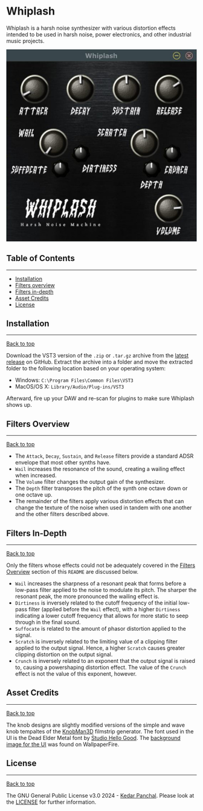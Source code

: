 # Whiplash
Whiplash is a harsh noise synthesizer with various distortion effects intended to be used in harsh noise, power electronics, and other industrial music projects.

![Whiplash GUI](images/synth.JPG)

## Table of Contents

---
* [Installation](#installation)
* [Filters overview](#filters-overview)
* [Filters in-depth](#filters-in-depth)
* [Asset Credits](#asset-credits)
* [License](#license)

## Installation

---
[Back to top](#table-of-contents)

Download the VST3 version of the `.zip` or `.tar.gz` archive from the [latest release](https://github.com/KedarPanchal/whiplash/releases/latest) on GitHub. Extract the archive into a folder and move the extracted folder to the following location based on your operating system:

* Windows: `C:\Program Files\Common Files\VST3`
* MacOS/OS X: `Library/Audio/Plug-ins/VST3`

Afterward, fire up your DAW and re-scan for plugins to make sure Whiplash shows up.

## Filters Overview

---
[Back to top](#table-of-contents)

* The `Attack`, `Decay`, `Sustain`, and `Release` filters provide a standard ADSR envelope that most other synths have.
* `Wail` increases the resonance of the sound, creating a wailing effect when increased.
* The `Volume` filter changes the output gain of the synthesizer.
* The `Depth` filter transposes the pitch of the synth one octave down or one octave up.
* The remainder of the filters apply various distortion effects that can change the texture of the noise when used in tandem with one another and the other filters described above.
  
## Filters In-Depth

---
[Back to top](#table-of-contents)

Only the filters whose effects could not be adequately covered in the [Filters Overview](#filters-overview) section of this `README` are discussed below.

* `Wail` increases the sharpness of a resonant peak that forms before a low-pass filter applied to the noise to modulate its pitch. The sharper the resonant peak, the more pronounced the wailing effect is.
* `Dirtiness` is inversely related to the cutoff frequency of the initial low-pass filter (applied before the `Wail` effect), with a higher `Dirtiness` indicating a lower cutoff frequency that allows for more static to seep through in the final sound.
* `Suffocate` is related to the amount of phasor distortion applied to the signal.
* `Scratch` is inversely related to the limiting value of a clipping filter applied to the output signal. Hence, a higher `Scratch` causes greater clipping distortion on the output signal.
* `Crunch` is inversely related to an exponent that the output signal is raised to, causing a powershaping distortion effect. The value of the `Crunch` effect is not the value of this exponent, however. 

## Asset Credits

---
[Back to top](#table-of-contents)

The knob designs are slightly modified versions of the simple and wave knob tempaltes of the [KnobMan3D](https://github.com/g200kg/knobman3d) filmstrip generator. The font used in the UI is the Dead Elder Metal font by [Studio Hello Good](https://www.fontspace.com/studio-hello-good). The [background image for the UI](https://c4.wallpaperflare.com/wallpaper/158/930/508/black-metal-texture-wallpaper-thumb.jpg) was found on WallpaperFire.

## License

---
[Back to top](#table-of-contents)

The GNU General Public License v3.0 2024 - [Kedar Panchal](https://github.com/KedarPanchal). Please look at the [LICENSE](LICENSE) for further information.
